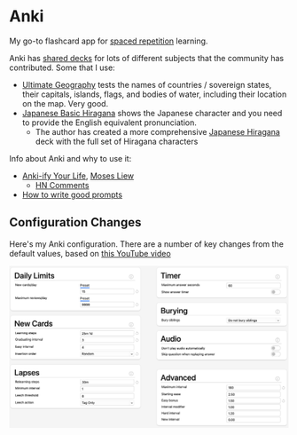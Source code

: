 # Anki

My go-to flashcard app for [spaced repetition](learning/spaced-repetition.md)
learning.

Anki has [shared decks](https://ankiweb.net/shared/decks/) for lots of different
subjects that the community has contributed. Some that I use:

- [Ultimate Geography](https://ankiweb.net/shared/info/2109889812) tests the
  names of countries / sovereign states, their capitals, islands, flags, and
  bodies of water, including their location on the map. Very good.
- [Japanese Basic Hiragana](https://ankiweb.net/shared/info/2183294427) shows
  the Japanese character and you need to provide the English equivalent
  pronunciation.
  - The author has created a more comprehensive
    [Japanese Hiragana](https://ankiweb.net/shared/info/195754716) deck with the
    full set of Hiragana characters

Info about Anki and why to use it:

- [Anki-ify Your Life](https://abouttolearn.substack.com/p/anki-fy-your-life),
  [Moses Liew](https://substack.com/profile/124002016-moses-liew)
  - [HN Comments](https://news.ycombinator.com/item?id=35209775)
- [How to write good prompts](https://andymatuschak.org/prompts/)

## Configuration Changes

Here's my Anki configuration. There are a number of key changes from the default
values, based on
[this YouTube video](https://www.youtube.com/watch?v=Eo1HbXEiJxo)

![](anki-settings.png)
